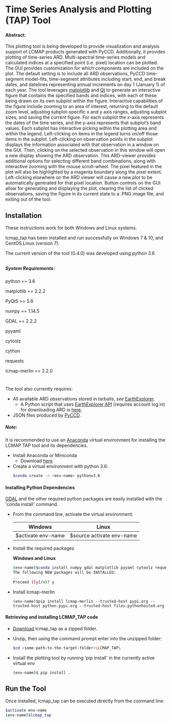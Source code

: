 # Time Series Analysis and Plotting (TAP) Tool

#### Abstract:

This plotting tool is being developed to provide visualization and
analysis support of LCMAP products generated with PyCCD.  Additionally, it provides 
plotting of time-series ARD.  Multi-spectral
time-series models and calculated indices at a specified point (i.e. pixel) location
can be plotted.  The GUI provides customization for which components are included
on the plot.  The default setting is to include all ARD observations, PyCCD time-segment
model-fits, time-segment attributes including start, end, and break
dates, and datelines representing annual increments on day 1 (January 1) of each
year.  The tool leverages [matplotlib](https://matplotlib.org/) and 
[Qt](https://www.qt.io/) to generate an interactive figure that contains the
specified bands and indices, with each of these being drawn on its
own subplot within the figure.   Interactive capabilities of the figure
include zooming to an area of interest, returning to the default
zoom level, adjusting subplot-specific x and y axis ranges, adjusting
subplot sizes, and saving the current figure.  For each subplot the
x-axis represents the dates of the time series, and the y-axis
represents that subplot’s band values.  Each subplot has interactive picking within the plotting area
and within the legend.  Left-clicking on items in the
legend turns on/off those items in the subplot.  Left-clicking on observation points
in the subplot displays the information associated with that
observation in a window on the GUI.  Then, clicking on the selected observation
in this window will open a new display showing the ARD observation.  This ARD-viewer
provides additional options for selecting different band combinations, along with interactive
zooming with the mouse scroll-wheel.  The pixel featured in the plot will also be
highlighted by a magenta boundary along the pixel extent.  Left-clicking elsewhere
on the ARD viewer will cause a new plot to be automatically generated for that 
pixel location.  Button controls on
the GUI allow for generating and displaying the plot, clearing the
list of clicked observations, saving the figure in its current state
to a .PNG image file, and exiting out of the tool.

## Installation
These instructions work for both Windows and Linux systems.

lcmap_tap has been installed and run successfully on Windows 7 & 10, and CentOS Linux (version 7).

The current version of the tool (0.4.0) was developed using python 3.6

##

##### System Requirements:

python == 3.6

matplotlib == 2.2.2

PyQt5 >= 5.6

numpy == 1.14.5

GDAL == 2.2.2

pyyaml

cytoolz

cython

requests

lcmap-merlin == 2.2.0
#

The tool also currently requires:

* All available ARD observations stored in tarballs, *see* [EarthExplorer](https://earthexplorer.usgs.gov/).
  *  A Python script that uses [EarthExplorer API](https://earthexplorer.usgs.gov/inventory/documentation) (requires account log in) for downloading ARD is [here](https://github.com/danzelenak-usgs/Landsat-ARD-Tools/blob/master/download_ard_edit.py).
* JSON files produced by [PyCCD](https://github.com/USGS-EROS/lcmap-pyccd).
      

##### Note:
It is recommended to use an [Anaconda](https://www.anaconda.com/) virtual environment for installing
the LCMAP TAP tool and its dependencies.


* Install Anaconda or Miniconda
  * Download [here](https://www.anaconda.com/download/)
* Create a virtual environment with python 3.6:
    ```bash
    $conda create -n <env-name> python=3.6
    ```
#### Installing Python Dependencies
[GDAL](http://www.gdal.org/index.html) and the other required python packages are easily installed with the 'conda install' command.

* From the command line, activate the virtual environment:
    
    Windows |Linux
    --------|-------
    $activate env-name |$source activate env-name
    
* Install the required packages

    **Windows and Linux**
    ```bash
    (env-name)$conda install numpy gdal matplotlib pyyaml cytoolz requests cython
    The following NEW packages will be INSTALLED:
    ...
    Proceed ([y]/n)? y
    ```
* Install lcmap-merlin
    ```
    (env-name)$pip install lcmap-merlin --trusted-host pypi.org --trusted-host python.pypi.org --trusted-host files.pythonhosted.org
    ```

#### Retrieving and installing LCMAP_TAP code 

* [Download](https://github.com/USGS-EROS/lcmap-tap/archive/master.zip) lcmap_tap as a zipped folder.

* Unzip, then using the command prompt enter into the unzipped folder:
    ```bash
    $cd <some-path-to-the-target-folder>\LCMAP_TAP\
    ```
* Install the plotting tool by running 'pip install' in the currently active
virtual env
    ```bash
    (env-name)$ pip install .
    ```
## Run the Tool

Once installed, lcmap_tap can be executed directly from the command line:
```bash
$activate env-name
(env-name)$lcmap_tap
```


